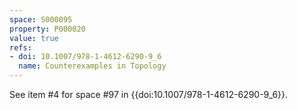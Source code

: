 ```yaml
---
space: S000095
property: P000020
value: true
refs:
- doi: 10.1007/978-1-4612-6290-9_6
  name: Counterexamples in Topology
---
```


See item #4 for space #97 in {{doi:10.1007/978-1-4612-6290-9_6}}.
